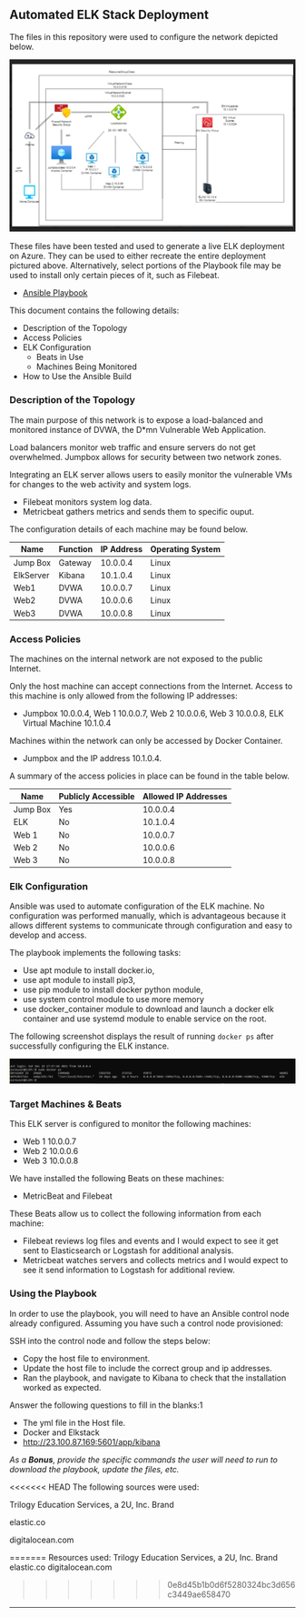 ## Automated ELK Stack Deployment

The files in this repository were used to configure the network depicted below.

![Diagram](https://raw.githubusercontent.com/LundJim/Project1/main/Diagrams/2-21-22%20Project%201.PNG)

These files have been tested and used to generate a live ELK deployment on Azure. They can be used to either recreate the entire deployment pictured above. Alternatively, select portions of the Playbook file may be used to install only certain pieces of it, such as Filebeat.

  - [Ansible Playbook](https://github.com/LundJim/Project1/tree/main/Ansible)

This document contains the following details:
- Description of the Topology
- Access Policies
- ELK Configuration
  - Beats in Use
  - Machines Being Monitored
- How to Use the Ansible Build


### Description of the Topology

The main purpose of this network is to expose a load-balanced and monitored instance of DVWA, the D*mn Vulnerable Web Application.

Load balancers monitor web traffic and ensure servers do not get overwhelmed. Jumpbox allows for security between two network zones.

Integrating an ELK server allows users to easily monitor the vulnerable VMs for changes to the web activity and system logs.
- Filebeat monitors system log data.
- Metricbeat gathers metrics and sends them to specific ouput.

The configuration details of each machine may be found below.

| Name     | Function | IP Address | Operating System |
|----------|----------|------------|------------------|
| Jump Box | Gateway  | 10.0.0.4   | Linux            |
| ElkServer| Kibana   | 10.1.0.4   | Linux            |
| Web1     | DVWA     | 10.0.0.7   | Linux            |
| Web2     | DVWA     | 10.0.0.6   | Linux            |
| Web3     | DVWA     | 10.0.0.8   | Linux            |
 
### Access Policies

The machines on the internal network are not exposed to the public Internet. 

Only the host machine can accept connections from the Internet. Access to this machine is only allowed from the following IP addresses:
- Jumpbox 10.0.0.4, Web 1 10.0.0.7, Web 2 10.0.0.6, Web 3 10.0.0.8, ELK Virtual Machine 10.1.0.4 

Machines within the network can only be accessed by Docker Container.
- Jumpbox and the IP address 10.1.0.4. 

A summary of the access policies in place can be found in the table below.

| Name     | Publicly Accessible | Allowed IP Addresses |
|----------|---------------------|----------------------|
| Jump Box | Yes                 | 10.0.0.4             |
| ELK      | No                  | 10.1.0.4             |
| Web 1    | No                  | 10.0.0.7             |                                        
| Web 2    | No                  | 10.0.0.6             |   
| Web 3    | No                  | 10.0.0.8             |

### Elk Configuration

Ansible was used to automate configuration of the ELK machine. No configuration was performed manually, which is advantageous because it allows different systems to communicate through configuration and easy to develop and access.

The playbook implements the following tasks: 
-  Use apt module to install docker.io, 
-  use apt module to install pip3,
-  use pip module to install docker python module,
-  use system control module to use more memory
-  use docker_container module to download and launch a docker elk container and use systemd module to enable service on the root.

The following screenshot displays the result of running `docker ps` after successfully configuring the ELK instance.

![dockerpsoutput](https://raw.githubusercontent.com/LundJim/Project1/main/Dockerpsoutput.PNG)


### Target Machines & Beats
This ELK server is configured to monitor the following machines:
- Web 1 10.0.0.7 
- Web 2 10.0.0.6 
- Web 3 10.0.0.8

We have installed the following Beats on these machines:
- MetricBeat and Filebeat

These Beats allow us to collect the following information from each machine:
- Filebeat reviews log files and events and I would expect to see it get sent to Elasticsearch or Logstash for additional analysis. 
- Metricbeat watches servers and collects metrics and I would expect to see it send information to Logstash for additional review.

### Using the Playbook
In order to use the playbook, you will need to have an Ansible control node already configured. Assuming you have such a control node provisioned: 

SSH into the control node and follow the steps below:
- Copy the host file to environment.
- Update the host file to include the correct group and ip addresses.
- Ran the playbook, and navigate to Kibana to check that the installation worked as expected.

Answer the following questions to fill in the blanks:1
- The yml file in the Host file.
- Docker and Elkstack
- http://23.100.87.169:5601/app/kibana

_As a **Bonus**, provide the specific commands the user will need to run to download the playbook, update the files, etc._

<<<<<<< HEAD
The following sources were used:

Trilogy Education Services, a 2U, Inc. Brand

elastic.co

digitalocean.com

=======
Resources used:
Trilogy Education Services, a 2U, Inc. Brand
elastic.co
digitalocean.com


>>>>>>> 0e8d45b1b0d6f5280324bc3d656c3449ae658470
---
